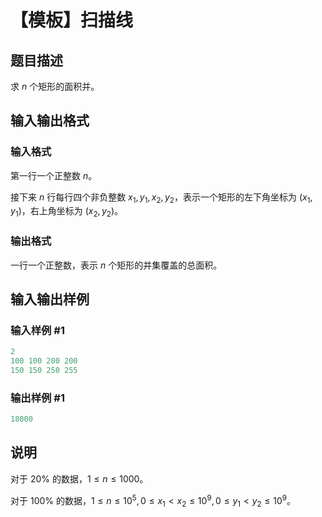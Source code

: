 # 【模板】扫描线

## 题目描述

求 $n$ 个矩形的面积并。

## 输入输出格式

### 输入格式

第一行一个正整数 $n$。

接下来 $n$ 行每行四个非负整数 $x_1, y_1, x_2, y_2$，表示一个矩形的左下角坐标为 $(x_1, y_1)$，右上角坐标为 $(x_2, y_2)$。

### 输出格式

一行一个正整数，表示 $n$ 个矩形的并集覆盖的总面积。

## 输入输出样例

### 输入样例 #1

```cpp
2
100 100 200 200
150 150 250 255

```
### 输出样例 #1

```cpp
18000

```
## 说明

对于 $20\%$ 的数据，$1 \le n \le 1000$。

对于 $100\%$ 的数据，$1 \le n \le 10^5, 0 \le x_1 < x_2 \le 10^9, 0 \le y_1 < y_2 \le 10^9$。

